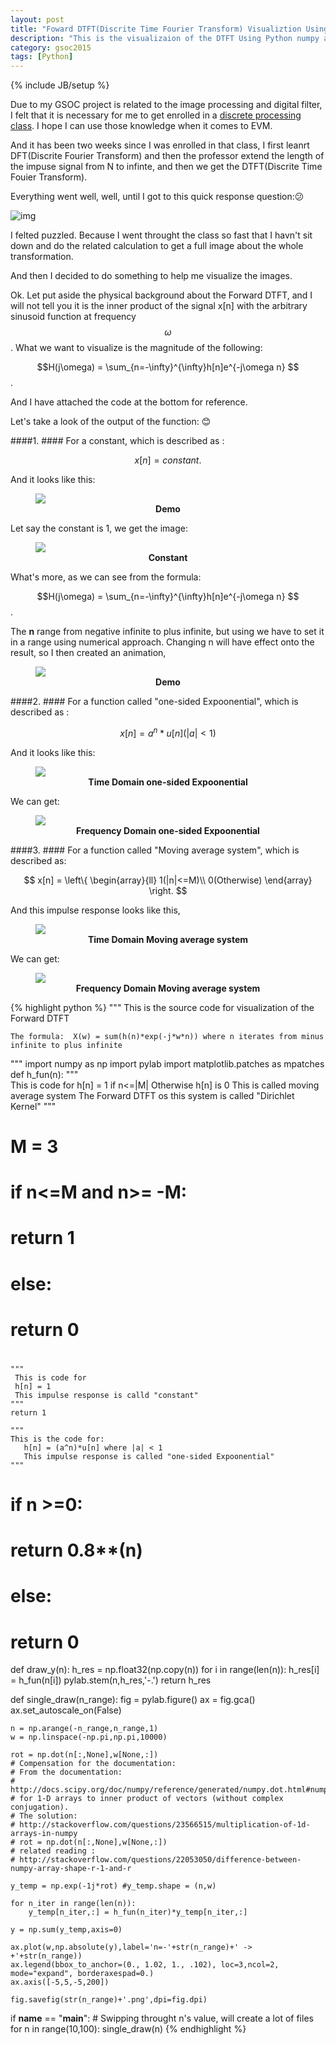 ```yaml
---
layout: post
title: "Foward DTFT(Discrite Time Fourier Transform) Visualiztion Using Python"
description: "This is the visualizaion of the DTFT Using Python numpy and matplotlib"
category: gsoc2015
tags: [Python]
---
```

{% include JB/setup %}

Due to my GSOC project is related to the image processing and digital filter, I felt that it is necessary for me to get enrolled in a [discrete processing class](https://www.edx.org/course/discrete-time-signals-systems-part-2-ricex-elec301-2x#.VR__55TF__g). I hope I can use those knowledge when it comes to EVM.

And it has been two weeks since I was enrolled in that class, I first leanrt DFT(Discrite Fourier Transform) and then the professor extend the length of the impuse signal from N to infinte, and then we get the DTFT(Discrite Time Fouier Transform).

Everything went well, well, until I got to this quick response question::confused:

![img](https://googledrive.com/host/0B6Io4fF4zXvDTnBFeXRBM0Vja3c/images/snagit/2015-04-04_16-21-27.png) 

I felted puzzled. Because I went throught the class so fast that I havn't sit down and do the related calculation to get a full image about the whole transformation. 

And then I decided to do something to help me visualize the images.

Ok. Let put aside the physical background about the Forward DTFT, and I will not tell you it is the inner product of the signal x[n] with the arbitrary sinusoid function at frequency $$\omega$$.
What we want to visualize is the magnitude of the following:


$$H(j\omega) = \sum_{n=-\infty}^{\infty}h[n]e^{-j\omega n} $$.


And I have attached the code at the bottom for reference.

Let's take a look of the output of the function: :blush:

####1. ####
For a constant, which is described as :

$$
    x[n] = constant.
$$

And it looks like this:
<figure>
<img src="https://googledrive.com/host/0B6Io4fF4zXvDTnBFeXRBM0Vja3c/images/2015/4/constant_t.png">
<figcaption align='middle'><b>Demo</b></figcaption>
</figure>

Let say the constant is 1, we get the image:
<figure>
<img src="https://googledrive.com/host/0B6Io4fF4zXvDTnBFeXRBM0Vja3c/images/2015/4/Untitled.png">
<figcaption align='middle'><b>Constant</b></figcaption>
</figure>

What's more, as we can see from the formula:

$$H(j\omega) = \sum_{n=-\infty}^{\infty}h[n]e^{-j\omega n} $$.

The **n** range from negative infinite to plus infinite, but using we have to set it in a range using numerical approach. Changing n will have effect onto the result, so I then created an animation,
<figure>
<img src="https://googledrive.com/host/0B6Io4fF4zXvDTnBFeXRBM0Vja3c/images/2015/4/com-maker.gif">
<figcaption align='middle'><b>Demo</b></figcaption>
</figure>


####2. ####
For a function called "one-sided Expoonential", which is described as :

$$
    x[n] = a^n * u[n]   (|a|<1)
$$

And it looks like this:
<figure>
<img src="https://googledrive.com/host/0B6Io4fF4zXvDTnBFeXRBM0Vja3c/images/2015/4/tk_3.png">
<figcaption align='middle'><b>Time Domain one-sided Expoonential</b></figcaption>
</figure>
We can get:
<figure>
<img src="https://googledrive.com/host/0B6Io4fF4zXvDTnBFeXRBM0Vja3c/images/2015/4/moving 1.png">
<figcaption align='middle'><b>Frequency Domain one-sided Expoonential</b></figcaption>
</figure>

####3. ####
For a function called "Moving average system", which is described as:

$$
x[n] = \left\{
                \begin{array}{ll}
                  1(|n|<=M)\\
                  0(Otherwise)
                \end{array}
              \right.
$$

And this impulse response looks like this,
<figure>
<img src="https://googledrive.com/host/0B6Io4fF4zXvDTnBFeXRBM0Vja3c/images/2015/4/moving_2.png">
<figcaption align='middle'><b>Time Domain Moving average system</b></figcaption>
</figure>
We can get:
<figure>
<img src="https://googledrive.com/host/0B6Io4fF4zXvDTnBFeXRBM0Vja3c/images/2015/4/Untitled2.png">
<figcaption align='middle'><b>Frequency Domain Moving average system</b></figcaption>
</figure>






{% highlight python %}
"""
    This is the source code for visualization of the Forward DTFT
    
    The formula:  X(w) = sum(h(n)*exp(-j*w*n)) where n iterates from minus infinite to plus infinite
    
"""
import numpy as np
import pylab
import matplotlib.patches as mpatches
def h_fun(n):
    """   
       This is code for
       h[n] = 1 if n<=|M| Otherwise h[n] is 0
       This is called moving average system
       The Forward DTFT os this system is called "Dirichlet Kernel"
    """   
#    M = 3
#    if n<=M and n>= -M:
#        return 1
#    else:
#        return 0    
#  
    """
     This is code for
     h[n] = 1
     This impulse response is calld "constant"
    """
    return 1

    """
    This is the code for:
       h[n] = (a^n)*u[n] where |a| < 1
       This impulse response is called "one-sided Expoonential"
    """
#    if n >=0:
#        return 0.8**(n)
#    else:
#        return 0
    
def draw_y(n):
    h_res = np.float32(np.copy(n))
    for i in range(len(n)):
        h_res[i] = h_fun(n[i])
    pylab.stem(n,h_res,'-.')
    return h_res
    
def single_draw(n_range):
    fig = pylab.figure()
    ax = fig.gca()
    ax.set_autoscale_on(False)
    

    n = np.arange(-n_range,n_range,1)
    w = np.linspace(-np.pi,np.pi,10000)
    
    rot = np.dot(n[:,None],w[None,:])
    # Compensation for the documentation:
    # From the documentation:
    # http://docs.scipy.org/doc/numpy/reference/generated/numpy.dot.html#numpy.dot
    # for 1-D arrays to inner product of vectors (without complex conjugation).
    # The solution:
    # http://stackoverflow.com/questions/23566515/multiplication-of-1d-arrays-in-numpy
    # rot = np.dot(n[:,None],w[None,:])
    # related reading :
    # http://stackoverflow.com/questions/22053050/difference-between-numpy-array-shape-r-1-and-r
    
    y_temp = np.exp(-1j*rot) #y_temp.shape = (n,w)
    
    for n_iter in range(len(n)):
        y_temp[n_iter,:] = h_fun(n_iter)*y_temp[n_iter,:]
    
    y = np.sum(y_temp,axis=0)
        
    ax.plot(w,np.absolute(y),label='n=-'+str(n_range)+' -> +'+str(n_range))
    ax.legend(bbox_to_anchor=(0., 1.02, 1., .102), loc=3,ncol=2, mode="expand", borderaxespad=0.)
    ax.axis([-5,5,-5,200])
    
    fig.savefig(str(n_range)+'.png',dpi=fig.dpi)
    

if __name__ == "__main__":
    # Swipping throught n's value, will create a lot of files 
    for n in range(10,100):
        single_draw(n)
{% endhighlight %}


